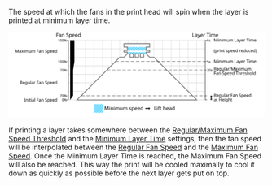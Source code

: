 The speed at which the fans in the print head will spin when the layer is printed at minimum layer time.

![Which fan speed is used where](../images/cool_fan_speed.svg)

If printing a layer takes somewhere between the [Regular/Maximum Fan Speed Threshold](cool_min_layer_time_fan_speed_max.md) and the [Minimum Layer Time](cool_min_layer_time.md) settings, then the fan speed will be interpolated between the [Regular Fan Speed](cool_fan_speed_min.md) and the [Maximum Fan Speed](cool_fan_speed_max.md). Once the Minimum Layer Time is reached, the Maximum Fan Speed will also be reached. This way the print will be cooled maximally to cool it down as quickly as possible before the next layer gets put on top.